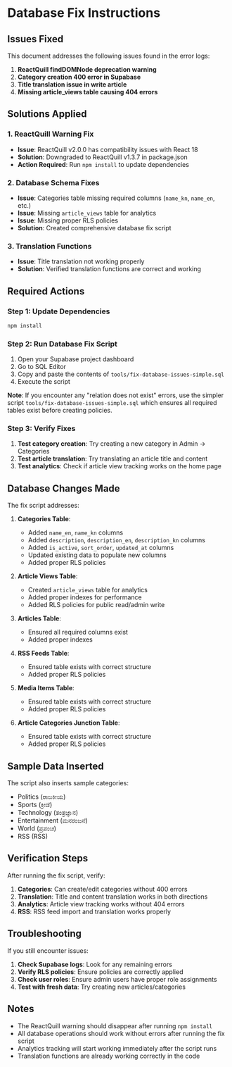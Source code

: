 # Database Fix Instructions

## Issues Fixed

This document addresses the following issues found in the error logs:

1. **ReactQuill findDOMNode deprecation warning**
2. **Category creation 400 error in Supabase**
3. **Title translation issue in write article**
4. **Missing article_views table causing 404 errors**

## Solutions Applied

### 1. ReactQuill Warning Fix
- **Issue**: ReactQuill v2.0.0 has compatibility issues with React 18
- **Solution**: Downgraded to ReactQuill v1.3.7 in package.json
- **Action Required**: Run `npm install` to update dependencies

### 2. Database Schema Fixes
- **Issue**: Categories table missing required columns (`name_kn`, `name_en`, etc.)
- **Issue**: Missing `article_views` table for analytics
- **Issue**: Missing proper RLS policies
- **Solution**: Created comprehensive database fix script

### 3. Translation Functions
- **Issue**: Title translation not working properly
- **Solution**: Verified translation functions are correct and working

## Required Actions

### Step 1: Update Dependencies
```bash
npm install
```

### Step 2: Run Database Fix Script
1. Open your Supabase project dashboard
2. Go to SQL Editor
3. Copy and paste the contents of `tools/fix-database-issues-simple.sql`
4. Execute the script

**Note**: If you encounter any "relation does not exist" errors, use the simpler script `tools/fix-database-issues-simple.sql` which ensures all required tables exist before creating policies.

### Step 3: Verify Fixes
1. **Test category creation**: Try creating a new category in Admin → Categories
2. **Test article translation**: Try translating an article title and content
3. **Test analytics**: Check if article view tracking works on the home page

## Database Changes Made

The fix script addresses:

1. **Categories Table**:
   - Added `name_en`, `name_kn` columns
   - Added `description`, `description_en`, `description_kn` columns
   - Added `is_active`, `sort_order`, `updated_at` columns
   - Updated existing data to populate new columns
   - Added proper RLS policies

2. **Article Views Table**:
   - Created `article_views` table for analytics
   - Added proper indexes for performance
   - Added RLS policies for public read/admin write

3. **Articles Table**:
   - Ensured all required columns exist
   - Added proper indexes

4. **RSS Feeds Table**:
   - Ensured table exists with correct structure
   - Added proper RLS policies

5. **Media Items Table**:
   - Ensured table exists with correct structure
   - Added proper RLS policies

6. **Article Categories Junction Table**:
   - Ensured table exists with correct structure
   - Added proper RLS policies

## Sample Data Inserted

The script also inserts sample categories:
- Politics (ರಾಜಕೀಯ)
- Sports (ಕ್ರೀಡೆ)
- Technology (ತಂತ್ರಜ್ಞಾನ)
- Entertainment (ಮನರಂಜನೆ)
- World (ಪ್ರಪಂಚ)
- RSS (RSS)

## Verification Steps

After running the fix script, verify:

1. **Categories**: Can create/edit categories without 400 errors
2. **Translation**: Title and content translation works in both directions
3. **Analytics**: Article view tracking works without 404 errors
4. **RSS**: RSS feed import and translation works properly

## Troubleshooting

If you still encounter issues:

1. **Check Supabase logs**: Look for any remaining errors
2. **Verify RLS policies**: Ensure policies are correctly applied
3. **Check user roles**: Ensure admin users have proper role assignments
4. **Test with fresh data**: Try creating new articles/categories

## Notes

- The ReactQuill warning should disappear after running `npm install`
- All database operations should work without errors after running the fix script
- Analytics tracking will start working immediately after the script runs
- Translation functions are already working correctly in the code
